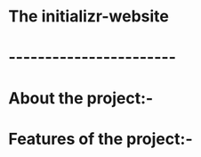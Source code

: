 # The initializr-website
# -----------------------

# About the project:-

# Features of the project:-
